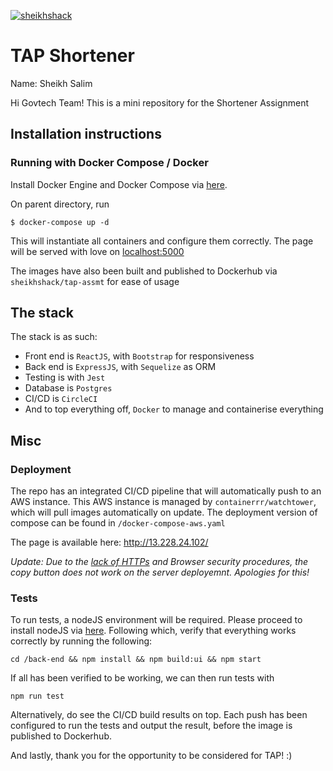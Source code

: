 [![sheikhshack](https://circleci.com/gh/sheikhshack/tap-assmnt-sheikhsalim.svg?style=svg)](<LINK>)
# TAP Shortener
Name: Sheikh Salim

Hi Govtech Team! This is a mini repository for the Shortener Assignment

## Installation instructions


### Running with Docker Compose / Docker

Install Docker Engine and Docker Compose via [here]([https://](https://docs.docker.com/get-docker/)).



On parent directory, run
```shell
$ docker-compose up -d
```

This will instantiate all containers and configure them correctly. The page will be served with love on [localhost:5000](http://localhost:5000/)

The images have also been built and published to Dockerhub via `sheikhshack/tap-assmt` for ease of usage

## The stack

The stack is as such:
- Front end is `ReactJS`, with `Bootstrap` for responsiveness
- Back end is `ExpressJS`, with `Sequelize` as ORM
- Testing is with `Jest`
- Database is `Postgres`
- CI/CD is `CircleCI`
- And to top everything off, `Docker` to manage and containerise everything

## Misc
### Deployment
The repo has an integrated CI/CD pipeline that will automatically push to an AWS instance. This AWS instance is managed by `containerrr/watchtower`, which will pull images automatically on update. The deployment version of compose can be found in `/docker-compose-aws.yaml`

The page is available here: http://13.228.24.102/

*Update: Due to the [lack of HTTPs](https://stackoverflow.com/questions/52054635/copy-clipboard-function-working-locally-but-not-working-server) and Browser security procedures, the copy button does not work on the server deployemnt. Apologies for this!*


### Tests
To run tests, a nodeJS environment will be required. Please proceed to install nodeJS via [here](https://nodejs.org/en/download/). Following which, verify that everything works correctly by running the following:

```shell=
cd /back-end && npm install && npm build:ui && npm start
```

If all has been verified to be working, we can then run tests with
```shell=
npm run test
```

Alternatively, do see the CI/CD build results on top. Each push has been configured to run the tests and output the result, before the image is published to Dockerhub. 

And lastly, thank you for the opportunity to be considered for TAP! :)